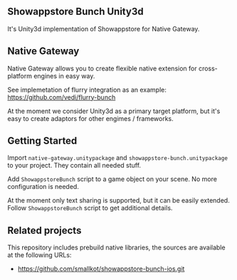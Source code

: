 Showappstore Bunch Unity3d
---

It's Unity3d implementation of Showappstore for Native Gateway.

Native Gateway
---

Native Gateway allows you to create flexible native extension for cross-platform engines in easy way.

See implemetation of flurry integration as an example: https://github.com/vedi/flurry-bunch

At the moment we consider Unity3d as a primary target platform, but it's easy to create adaptors for other engimes / frameworks.

Getting Started
---

Import `native-gateway.unitypackage` and `showappstore-bunch.unitypackage` to your project. They contain all needed stuff.

Add `ShowappstoreBunch` script to a game object on your scene. No more configuration is needed.

At the moment only text sharing is supported, but it can be easily extended. Follow `ShowappstoreBunch` script to get additional details.

Related projects
---

This repository includes prebuild native libraries, the sources are available at the following URLs:

* https://github.com/smallkot/showappstore-bunch-ios.git
